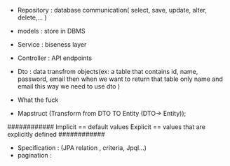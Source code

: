 

- Repository : database communication( select, save, update, alter, delete,... )
- models : store in DBMS
- Service : biseness layer
- Controller : API endpoints 
- Dto : data transfrom objects(ex: a table that contains id, name, password, email then when we want to return that table only name and email this way we need to use dto )
- What the fuck

- Mapstruct (Transform from DTO TO Entity (DTO-> Entity));


############
Implicit == default values 
Explicit == values that are explicitly defined
############


- Specification : (JPA relation , criteria, Jpql...)
- pagination : 